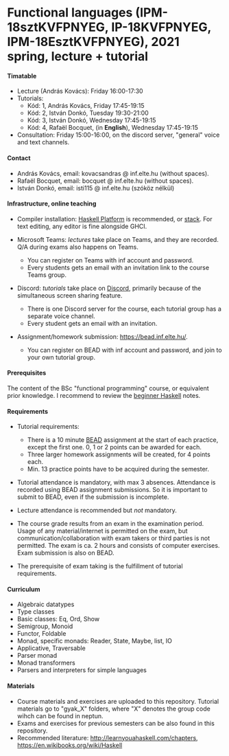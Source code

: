 # Functional languages (IPM-18sztKVFPNYEG, IP-18KVFPNYEG, IPM-18EsztKVFPNYEG), 2021 spring, lecture + tutorial

#### Timatable

- Lecture (András Kovács): Friday 16:00-17:30
- Tutorials:
  + Kód: 1, András Kovács, Friday 17:45-19:15
  + Kód: 2, István Donkó, Tuesday 19:30-21:00
  + Kód: 3, István Donkó, Wednesday 17:45-19:15
  + Kód: 4, Rafaël Bocquet, (in **English**), Wednesday 17:45-19:15
 - Consultation: Friday 15:00-16:00, on the discord server, "general" voice and text channels.

#### Contact

- András Kovács, email: kovacsandras @ inf.elte.hu (without spaces).
- Rafaël Bocquet, email: bocquet @ inf.elte.hu (without spaces).
- István Donkó, email: isti115 @ inf.elte.hu (szóköz nélkül)

#### Infrastructure, online teaching

- Compiler installation: [Haskell Platform](https://www.haskell.org/platform/)
  is recommended, or
  [stack](https://docs.haskellstack.org/en/stable/README/). For text editing,
  any editor is fine alongside GHCI.

- Microsoft Teams: *lectures* take place on Teams, and they are recorded.
  Q/A during exams also happens on Teams.
  + You can register on Teams with inf account and password.
  + Every students gets an email with an invitation link to the course Teams group.

- Discord: *tutorials* take place on [Discord](https://discord.com/), primarily because of the
  simultaneous screen sharing feature.
  + There is one Discord server for the course, each tutorial group has a separate voice channel.
  + Every student gets an email with an invitation.

- Assignment/homework submission: https://bead.inf.elte.hu/.
  + You can register on BEAD with inf account and password, and join to your own tutorial group.

#### Prerequisites

The content of the BSc "functional programming" course, or equivalent prior
knowledge. I recommend to review the [beginner
Haskell](http://lambda.inf.elte.hu/Index.xml) notes.

#### Requirements

- Tutorial requirements:
  + There is a 10 minute [BEAD](https://bead.inf.elte.hu/) assignment at the
    start of each practice, except the first one. 0, 1 or 2 points can be awarded
    for each.
  + Three larger homework assignments will be created, for 4 points each.
  + Min. 13 practice points have to be acquired during the semester.

- Tutorial attendance is mandatory, with max 3 absences. Attendance is recorded using
  BEAD assignment submissions. So it is important to submit to BEAD, even if the
  submission is incomplete.
- Lecture attendance is recommended but *not* mandatory.
- The course grade results from an exam in the examination period. Usage of any
  material/internet is permitted on the exam, but communication/collaboration
  with exam takers or third parties is not permitted. The exam is ca. 2 hours and
  consists of computer exercises. Exam submission is also on BEAD.
- The prerequisite of exam taking is the fulfillment of tutorial
  requirements.

#### Curriculum

- Algebraic datatypes
- Type classes
- Basic classes: Eq, Ord, Show
- Semigroup, Monoid
- Functor, Foldable
- Monad, specific monads: Reader, State, Maybe, list, IO
- Applicative, Traversable
- Parser monad
- Monad transformers
- Parsers and interpreters for simple languages

#### Materials

- Course materials and exercises are uploaded to this repository. Tutorial
  materials go to "gyak_X" folders, where "X" denotes the group code wihch can
  be found in neptun.
- Exams and exercises for previous semesters can be also found in this repository.
- Recommended literature: http://learnyouahaskell.com/chapters,
  https://en.wikibooks.org/wiki/Haskell
